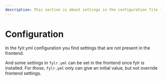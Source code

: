 ```yaml
---
description: This section is about settings in the configuration file fylr.yaml.
---
```


# Configuration

In the fylr.yml configuration you find settings that are not present in the frontend.&#x20;

And some settings in `fylr.yml` can be set in the frontend once fylr is installed. For _those_, `fylr.yml` only can give an initial value, but not override frontend settings.
